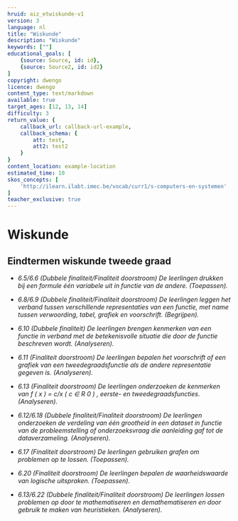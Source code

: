 ```yaml
---
hruid: aiz_etwiskunde-v1
version: 3
language: nl
title: "Wiskunde"
description: "Wiskunde"
keywords: [""]
educational_goals: [
    {source: Source, id: id}, 
    {source: Source2, id: id2}
]
copyright: dwengo
licence: dwengo
content_type: text/markdown
available: true
target_ages: [12, 13, 14]
difficulty: 3
return_value: {
    callback_url: callback-url-example,
    callback_schema: {
        att: test,
        att2: test2
    }
}
content_location: example-location
estimated_time: 10
skos_concepts: [
    'http://ilearn.ilabt.imec.be/vocab/curr1/s-computers-en-systemen'
]
teacher_exclusive: true
---
```

# Wiskunde 
## Eindtermen wiskunde tweede graad 

<em>
<ul><li>6.5/6.6 (Dubbele finaliteit/Finaliteit doorstroom) De leerlingen drukken bij een formule één variabele uit in functie van de andere. (Toepassen).</li></ul>
<ul><li>6.8/6.9 (Dubbele finaliteit/Finaliteit doorstroom) De leerlingen leggen het verband tussen verschillende representaties van een functie, met name tussen verwoording, tabel, grafiek en voorschrift. (Begrijpen).</li></ul>
<ul><li>6.10 (Dubbele finaliteit) De leerlingen brengen kenmerken van een functie in verband met de betekenisvolle situatie die door de functie beschreven wordt. (Analyseren).</li></ul>
<ul><li>6.11 (Finaliteit doorstroom) De leerlingen bepalen het voorschrift of een grafiek van een tweedegraadsfunctie als de andere representatie gegeven is. (Analyseren).</li></ul>
<ul><li>6.13 (Finaliteit doorstroom) De leerlingen onderzoeken de kenmerken van f ( x ) = c/x ( c ∈ R 0 ) , eerste- en tweedegraadsfuncties. (Analyseren).</li></ul>
<ul><li>6.12/6.18 (Dubbele finaliteit/Finaliteit doorstroom) De leerlingen onderzoeken de verdeling van één grootheid in een dataset in functie van de probleemstelling of onderzoeksvraag die aanleiding gaf tot de dataverzameling. (Analyseren).</li></ul>
<ul><li>6.17 (Finaliteit doorstroom) De leerlingen gebruiken grafen om problemen op te lossen. (Toepassen).</li></ul>
<ul><li>6.20 (Finaliteit doorstroom) De leerlingen bepalen de waarheidswaarde van logische uitspraken. (Toepassen).</li></ul>
<ul><li>6.13/6.22 (Dubbele finaliteit/Finaliteit doorstroom) De leerlingen lossen problemen op door te mathematiseren en demathematiseren en door gebruik te maken van heuristieken. (Analyseren).</li></ul>
</em>